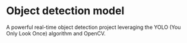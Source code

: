 # Object detection model
 A powerful real-time object detection project leveraging the YOLO (You Only Look Once) algorithm and OpenCV.
